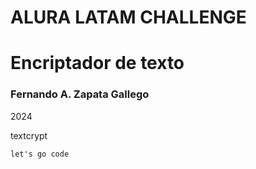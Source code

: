 # ALURA LATAM CHALLENGE

# Encriptador de texto

### Fernando A. Zapata Gallego

2024

textcrypt

`let's go code`
